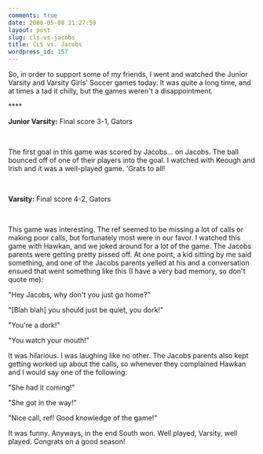 ```yaml
---
comments: true
date: 2008-05-08 21:27:59
layout: post
slug: cls-vs-jacobs
title: CLS vs. Jacobs
wordpress_id: 157
---
```


So, in order to support some of my friends, I went and watched the Junior Varsity and Varsity Girls' Soccer games today. It was quite a long time, and at times a tad it chilly, but the games weren't a disappointment.




**** 




**Junior Varsity:** Final score 3-1, Gators




 




The first goal in this game was scored by Jacobs... on Jacobs. The ball bounced off of one of their players into the goal. I watched with Keough and Irish and it was a well-played game. 'Grats to all!




 




**Varsity:** Final score 4-2, Gators




 




This game was interesting. The ref seemed to be missing a lot of calls or making poor calls, but fortunately most were in our favor. I watched this game with Hawkan, and we joked around for a lot of the game. The Jacobs parents were getting pretty pissed off. At one point, a kid sitting by me said something, and one of the Jacobs parents yelled at his and a conversation ensued that went something like this (I have a very bad memory, so don't quote me):




"Hey Jacobs, why don't you just go home?"




"[Blah blah] you should just be quiet, you dork!"




"You're a dork!"




"You watch your mouth!"




It was hilarious. I was laughing like no other. The Jacobs parents also kept getting worked up about the calls, so whenever they complained Hawkan and I would say one of the following:




"She had it coming!"




"She got in the way!"




"Nice call, ref! Good knowledge of the game!"




It was funny. Anyways, in the end South won. Well played, Varsity, well played. Congrats on a good season!
